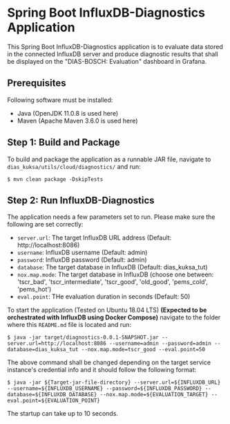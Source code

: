 # Spring Boot InfluxDB-Diagnostics Application

This Spring Boot InfluxDB-Diagnostics application is to evaluate data stored in the connected InfluxDB server and produce diagnostic results that shall be displayed on the "DIAS-BOSCH: Evaluation" dashboard in Grafana.

## Prerequisites

Following software must be installed:

* Java (OpenJDK 11.0.8 is used here)
* Maven (Apache Maven 3.6.0 is used here)

## Step 1: Build and Package

To build and package the application as a runnable JAR file, navigate to `dias_kuksa/utils/cloud/diagnostics/` and run:

~~~
$ mvn clean package -DskipTests
~~~

## Step 2: Run InfluxDB-Diagnostics

The application needs a few parameters set to run. Please make sure the following are set correctly:

* `server.url`: The target InfluxDB URL address (Default: http://localhost:8086)
* `username`: InfluxDB username (Default: admin)
* `password`: InfluxDB password (Default: admin)
* `database`: The target database in InfluxDB (Default: dias_kuksa_tut)
* `nox.map.mode`: The target database in InfluxDB (choose one between: 'tscr_bad', 'tscr_intermediate', 'tscr_good', 'old_good', 'pems_cold', 'pems_hot')
* `eval.point`: THe evaluation duration in seconds (Default: 50)

To start the application (Tested on Ubuntu 18.04 LTS) **(Expected to be orchestrated with InfluxDB using Docker Compose)**
navigate to the folder where this `README.md` file is located and run:
~~~
$ java -jar target/diagnostics-0.0.1-SNAPSHOT.jar --server.url=http://localhost:8086 --username=admin --password=admin --database=dias_kuksa_tut --nox.map.mode=tscr_good --eval.point=50
~~~
The above command shall be changed depending on the target service instance's credential info and it should follow the following format:
~~~
$ java -jar ${Target-jar-file-directory} --server.url=${INFLUXDB_URL} --username=${INFLUXDB_USERNAME} --password=${INFLUXDB_PASSWORD} --database=${INFLUXDB_DATABASE} --nox.map.mode=${EVALUATION_TARGET} --eval.point=${EVALUATION_POINT}
~~~

The startup can take up to 10 seconds.
